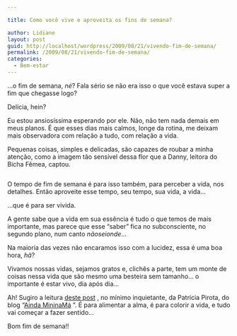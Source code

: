 ```yaml
---

title: Como você vive e aproveita os fins de semana?

author: Lidiane
layout: post
guid: http://localhost/wordpress/2009/08/21/vivendo-fim-de-semana/
permalink: /2009/08/21/vivendo-fim-de-semana/
categories:
  - Bem-estar
---
```

…o fim de semana, _né_? Fala sério se não era isso o que você estava super a fim que chegasse logo?

Delícia, hein?

Eu estou ansiosíssima esperando por ele. Não, não tem nada demais em meus planos. É que esses dias mais calmos, longe da rotina, me deixam mais observadora com relação a tudo, com relação a vida.

Pequenas coisas, simples e delicadas, são capazes de roubar a minha atenção, como a imagem tão sensível dessa flor que a Danny, leitora do Bicha Fêmea, captou.

<p style="text-align: center;">
  <img class="aligncenter" src="http://docs.google.com/File?id=ddq3z4z5_81hkv2wmhf_b" alt="" />
</p>

O tempo de fim de semana é para isso também, para perceber a vida, nos detalhes. Então aproveite esse tempo, seu tempo, sua vida, a vida…

…que é para ser vivida.

A gente sabe que a vida em sua essência é tudo o que temos de mais importante, mas parece que esse “saber” fica no subconsciente, no segundo plano, num canto _nãoseionde_&#8230;

Na maioria das vezes não encaramos isso com a lucidez, essa é uma boa hora, _hã_?

Vivamos nossas vidas, sejamos gratos e, clichês a parte, tem um monte de coisas nessa vida que são mesmo uma besteira sem tamanho&#8230; o importante é estar vivo, dia após dia&#8230;

Ah! Sugiro a leitura [deste post](http://patriciapirota.blogspot.com/2009/08/viver-e-nao-ter-vergonha-de-ser-feliz.html) , no mínimo inquietante, da Patrícia Pirota, do blog “[Ainda MininaMá](http://www.patriciapirota.blogspot.com/) ”. É para alimentar a alma, é para colorir a vida, e tudo vai começar a fazer sentido…

Bom fim de semana!!